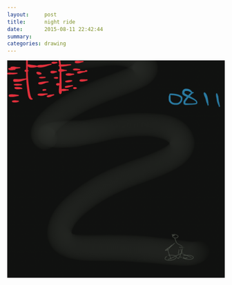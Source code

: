 ```yaml
---
layout:     post
title:      night ride
date:       2015-08-11 22:42:44
summary:    
categories: drawing
---
```

![night ride](/images/_diary/night-ride.png "feeling rejuvenated")